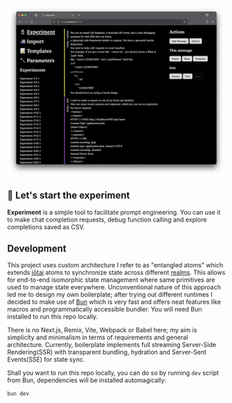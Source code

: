 ![Experiment screenshot](https://raw.githubusercontent.com/actualwitch/experiment/main/.github/Screenshot.png)

## 🔬 Let's start the experiment

**Experiment** is a simple tool to facilitate prompt engineering. You can use it to make chat completion requests, debug function calling and explore completions saved as CSV.

## Development

This project uses custom architecture I refer to as "entangled atoms" which extends [jōtai](https://jotai.org/) atoms to synchronize state across different [realms](https://262.ecma-international.org/#realm). This allows for end-to-end isomorphic state management where same primitives are used to manage state everywhere. Unconventional nature of this approach led me to design my own boilerplate; after trying out different runtimes I decided to make use of [Bun](https://bun.sh/) which is very fast and offers neat features like macros and programmatically accessible bundler. You will need Bun installed to run this repo locally.

There is no Next.js, Remix, Vite, Webpack or Babel here; my aim is simplicity and minimalism in terms of requirements and general architecture. Currently, boilerplate implements full streaming Server-Side Rendering(SSR) with transparent bundling, hydration and Server-Sent Events(SSE) for state sync.

Shall you want to run this repo locally, you can do so by running `dev` script from Bun, dependencies will be installed automagically:

```sh
bun dev
```